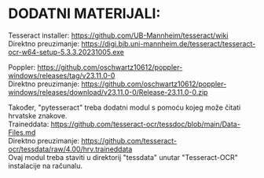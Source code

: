 # DODATNI MATERIJALI:

Tesseract installer: https://github.com/UB-Mannheim/tesseract/wiki  
Direktno preuzimanje: https://digi.bib.uni-mannheim.de/tesseract/tesseract-ocr-w64-setup-5.3.3.20231005.exe

Poppler: https://github.com/oschwartz10612/poppler-windows/releases/tag/v23.11.0-0  
Direktno preuzimanje: https://github.com/oschwartz10612/poppler-windows/releases/download/v23.11.0-0/Release-23.11.0-0.zip

Također, "pytesseract" treba dodatni modul s pomoću kojeg može čitati hrvatske znakove.  
Traineddata: https://github.com/tesseract-ocr/tessdoc/blob/main/Data-Files.md  
Direktno preuzimanje: https://github.com/tesseract-ocr/tessdata/raw/4.00/hrv.traineddata  
Ovaj modul treba staviti u direktorij "tessdata" unutar "Tesseract-OCR" instalacije na računalu.
